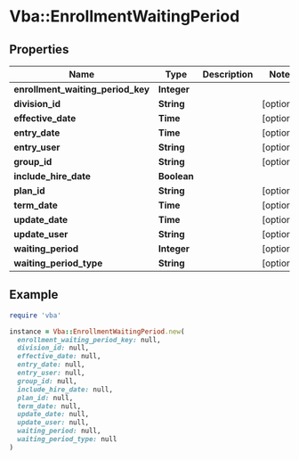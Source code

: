 # Vba::EnrollmentWaitingPeriod

## Properties

| Name | Type | Description | Notes |
| ---- | ---- | ----------- | ----- |
| **enrollment_waiting_period_key** | **Integer** |  |  |
| **division_id** | **String** |  | [optional] |
| **effective_date** | **Time** |  | [optional] |
| **entry_date** | **Time** |  | [optional] |
| **entry_user** | **String** |  | [optional] |
| **group_id** | **String** |  | [optional] |
| **include_hire_date** | **Boolean** |  |  |
| **plan_id** | **String** |  | [optional] |
| **term_date** | **Time** |  | [optional] |
| **update_date** | **Time** |  | [optional] |
| **update_user** | **String** |  | [optional] |
| **waiting_period** | **Integer** |  | [optional] |
| **waiting_period_type** | **String** |  | [optional] |

## Example

```ruby
require 'vba'

instance = Vba::EnrollmentWaitingPeriod.new(
  enrollment_waiting_period_key: null,
  division_id: null,
  effective_date: null,
  entry_date: null,
  entry_user: null,
  group_id: null,
  include_hire_date: null,
  plan_id: null,
  term_date: null,
  update_date: null,
  update_user: null,
  waiting_period: null,
  waiting_period_type: null
)
```

